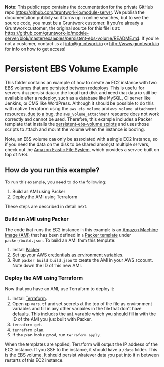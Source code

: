 **Note**: This public repo contains the documentation for the private GitHub repo <https://github.com/gruntwork-io/module-server>.
We publish the documentation publicly so it turns up in online searches, but to see the source code, you must be a Gruntwork customer.
If you're already a Gruntwork customer, the original source for this file is at: <https://github.com/gruntwork-io/module-server/blob/master/examples/persistent-ebs-volume/README.md>.
If you're not a customer, contact us at <info@gruntwork.io> or <http://www.gruntwork.io> for info on how to get access!

# Persistent EBS Volume Example

This folder contains an example of how to create an EC2 instance with two EBS volumes that are persisted between
redeploys. This is useful for servers that persist data to the local hard disk and need that data to still be available
after a redeploy, such as a database like MySQL, CI server like Jenkins, or CMS like WordPress. Although it should be
possible to do this with native Terraform using the `aws_ebs_volume` and `aws_volume_attachment` resources, [due to a
bug](https://github.com/hashicorp/terraform/issues/2957#issuecomment-150613677), the `aws_volume_attachment` resource
does not work correctly and cannot be used. Therefore, this example includes a Packer template that installs the
[persistent-ebs-volume scripts](/modules/persistent-ebs-volume) and uses those scripts to attach and mount the volume 
when the instance is booting.

Note, an EBS volume can only be associated with a single EC2 Instance, so if you need the data on the disk to be shared
amongst multiple servers, check out the [Amazon Elastic File System](https://aws.amazon.com/efs/), which provides a
service built on top of NFS.

## How do you run this example?

To run this example, you need to do the following:

1. Build an AMI using Packer
1. Deploy the AMI using Terraform

These steps are described in detail next.

### Build an AMI using Packer

The code that runs the EC2 instance in this example is an [Amazon Machine Image
(AMI)](http://docs.aws.amazon.com/AWSEC2/latest/UserGuide/AMIs.html) that has been defined in a [Packer
template](https://www.packer.io/) under `packer/build.json`. To build an AMI from this template:

1. Install [Packer](https://www.packer.io/).
1. Set up your [AWS credentials as environment variables](https://www.packer.io/docs/builders/amazon.html).
1. Run `packer build build.json` to create the AMI in your AWS account. Note down the ID of this new AMI.

### Deploy the AMI using Terraform

Now that you have an AMI, use Terraform to deploy it:

1. Install [Terraform](https://www.terraform.io/).
1. Open up `vars.tf` and set secrets at the top of the file as environment variables and fill in any other variables in
   the file that don't have defaults. This includes the `ami` variable which you should fill in with the ID of the
   AMI you just built with Packer.
1. `terraform get`.
1. `terraform plan`.
1. If the plan looks good, run `terraform apply`.

When the templates are applied, Terraform will output the IP address of the EC2 instance. If you SSH to the instance,
it should have a `/data` folder. This is the EBS volume. It should persist whatever data you put into it in between
restarts of this EC2 instance.